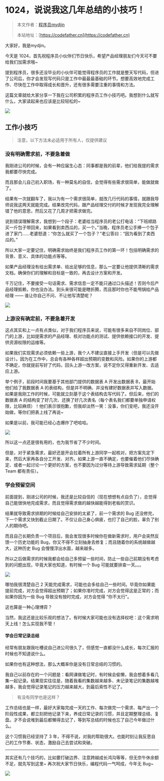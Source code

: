# 1024，说说我这几年总结的小技巧！

> 本文作者：[程序员mydjin](https://yuyuanweb.feishu.cn/wiki/Abldw5WkjidySxkKxU2cQdAtnah)
>
> 本站地址：[https://codefather.cn](https://codefather.cn)

大家好，我是mydjin。

今天是 1024，首先祝程序员小伙伴们节日快乐，希望产品经理朋友们今天可不要给我们加需求哦~

提到程序员，很多还没毕业的小伙伴可能觉得程序员的工作就是整天写代码，但进了公司后，你才会发现写代码只是工作中最最最基础的环节。想要高效地完成工作、尽快在工作中取得成长和晋升，还有很多需要注重的事情和方法。

这篇文章就给大家分享一下我在公司积累的程序员工作小技巧吧。我想到什么就写什么，大家读起来也应该是比较轻松的~

![](https://pic.yupi.icu/5563/202311060926957.png)

## 工作小技巧

> 注意，以下方法未必适用于所有人，仅提供建议

### 没有明确需求前，不要急着做

我刚进公司的时候，会有一种应届生心态：同事都是我的前辈，他们给我提的需求我都要尽快完成。

而且那会儿自己初入职场，有一种莫名的自信，会觉得有些需求很简单，能做就做了。

结果有一次就翻车了，我以为有一个需求很简单，就改几行代码的事情，就跟我导师说我这两天就能完成。结果改完代码，跟产品经理交付的时候才发现我完全理解错了他的意思，然后又花了几周才把需求做完。

说到错误理解需求，我想到一个段子：老婆给当程序员的老公打电话：“下班顺路买一斤包子带回来，如果看到卖西瓜的，买一个。”当晚，程序员老公手捧一个包子进了家门……老婆怒道：“你怎么就买了一个包子？”老公答曰：“因为看到了卖西瓜的。”

所以大家一定要记住，明确需求始终是我们程序员工作的第一环！包括明确需求的背景、意义、具体的功能点等等。

如果产品经理没有给出需求单、给出足够的信息，那么一定要让他提供清晰的需求文档，确保你们的理解和目标是一致的，再去设计方案和开发。

千万记住，不要接受一句话需求、需求信息一定不能只通过口头描述！否则今后产品经理抵赖，你也没办法。到头来很可能是瞎折腾，而且那时你也不能甩锅给产品经理 —— 谁让你自己不问、不让他写清楚呢？

![](https://pic.yupi.icu/5563/202311060926964.png)

### 上游没有确定前，不要急着开发

这点其实和上一点有点类似，对于我们程序员来说，可能有很多来自不同岗位、部门的上游，比如提需求的产品经理、核对功能点的测试、提供依赖接口的开发、提供资源权限的运维等。

如果我们实现需求必须依赖一些上游，我个人不建议直接上手开发（但是可以先做设计）。因为在工作中，总会有各种各样超出预期的变数和风险。如果你的上游都不确定，你就提前写好了代码，回头上游一改方案，说不定你又得重新开发、去适应上游。

举个例子，前段时间我要基于其他部门提供的数据表 A 开发出数据表 B，最开始他们给了我数据表 A 的表结构，但是并不明确、并没有建好数据表并写入数据。如果是我刚工作的时候，可能就立刻基于这个表结构去写代码了。但后来，他们的数据表 A 的结构变了好几次、还换了好几次表名（每个表名我们都要单独申请权限，比较麻烦）！他们表示很抱歉，但我却淡然一笑：没事，你们变吧，我还没开始做，等你们把表上线了再说~

如果是以前，我可能已经心态爆炸了吧哈哈。

![](https://pic.yupi.icu/5563/202311060926696.png)

所以这一点还是很有用的，也为我节省了不少时间。

但是，对于紧急需求，最好还是开会拉着所有上游同学一起核对，把方案先定下来，然后大家再各自分工开发、对齐。如果上游一直不确定，也要催着他们尽快确定、或者一起讨论一个更好的方案，也不要因为过分等待上游导致需求延期（整个 Team 都有责任）。

### 学会预留空间

前面提到，刚进公司的时候，我还是比较自信的（现在想想有点自负了），总觉得自己能很快地完成需求，而且觉得需求做的越快越能得到老板的赏识。

结果就导致需求排期的时候给自己安排的太紧了，前一个需求的 Bug 还没修完，下一个需求又快到截止日期了。不仅让自己身心俱疲，也打了自己的脸，辜负了别人的期待吧。

而且自己长期负责一个项目后，我会发现很多时候你在做新需求时，用户会突然反馈一个历史功能的 Bug，你又不得不立刻抽身去修复；而且随着你的系统越做越大，这种历史 Bug 会慢慢浮出水面，越来越多。

所以之后做需求的时候我都会给自己多预留一些时间，防止一些自己前期没有考虑到的问题出现，毕竟大家也知道，有时候一个 Bug 可能就要排查一天。。。

![](https://pic.yupi.icu/5563/202311060926922.png)

哪怕我很清楚自己 2 天能完成需求，可能也会多给自己一些时间。毕竟你如果能提前完成，对方会觉得超出预期了；如果你准时完成，对方会觉得这是正常的；而如果你因为一些 Bug 导致没有按时完成，对方会觉得 “你不太行”。

这也算是一种心理博弈？

当然，我这还是比较乐观的想法了。有时候大家可能也没有选择权吧：这个需求明天上线！怎么实现我不管！

#### 学会日常记录总结

经常有朋友跟我吐槽说自己进公司很久了，但感觉一直都没什么成长，每次汇报的时候也不知道说什么。

如果你也有这种想法，那么大概率你是没有日常总结的习惯的。

我自己以前存在的一个问题是：看网课做笔记时，有时候会偷懒，我会想着多看几集一起记录。结果现实往往是，随着我看的集数越来越多、未记录笔记的集数越堆越多，我会觉得记录笔记的压力越来越大，到最后索性不记了。

> 有没有同学也是这样？

工作总结也是一样，最好大家每完成一天的工作、每次做完一个需求、每产出一个阶段性成果，都立刻把他记录下来，养成日常记录的习惯，并且定期整理总结、复盘。才不会说堆到最后都懒得去记了，等到写总结的时候也忘了自己今年做过什么。

这个习惯我已经坚持了 3 年，不得不说，对我的帮助很大。也能时刻让我反思自己的工作节奏、状态，激励自己去尝试和突破。

------

其实还有几个技巧的，比如要打破边界、注意跨越成长鸿沟等等，但无奈午休余额不足，就先写到这里~ 再次祝大家节日快乐，编程代码一气呵成，今年无 Bug~

![](https://pic.yupi.icu/5563/202311060926745.png)